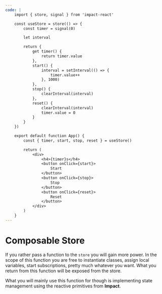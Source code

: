 ```yaml
---
code: |
    import { store, signal } from 'impact-react'

    const useStore = store(() => {
        const timer = signal(0)

        let interval

        return {
            get timer() {
                return timer.value
            },
            start() {
                interval = setInterval(() => {
                    timer.value++
                }, 1000)
            },
            stop() {
                clearInterval(interval)
            },
            reset() {
                clearInterval(interval)
                timer.value = 0
            }
        }
    })

    export default function App() {
        const { timer, start, stop, reset } = useStore()

        return (
            <div>
                <h4>{timer}s</h4>
                <button onClick={start}>
                    Start
                </button>
                <button onClick={stop}>
                    Stop
                </button>
                <button onClick={reset}>
                    Reset
                </button>
            </div>
        )
    }
---
```


# Composable Store

If you rather pass a function to the `store` you will gain more power. In the scope of this function you are free to instantiate classes, assign local variables, start subscriptions, pretty much whatever you want. What you return from this function will be exposed from the store.

What you will mainly use this function for though is implementing state management using the reactive primitives from **Impact**.

<Playground />